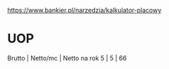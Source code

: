 
https://www.bankier.pl/narzedzia/kalkulator-placowy


# UOP

Brutto | Netto/mc | Netto na rok
5 | 5 | 66
